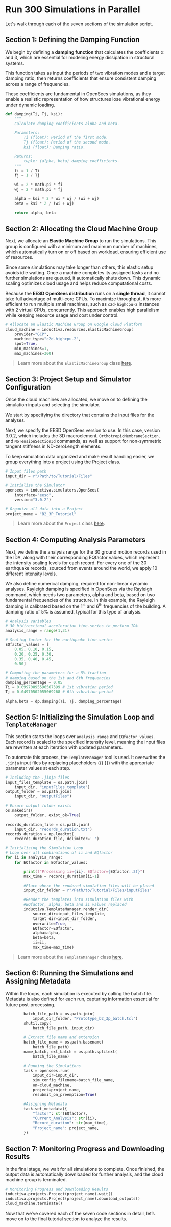 # Run 300 Simulations in Parallel
Let's walk through each of the seven sections of the simulation script.

## Section 1: Defining the Damping Function
We begin by defining a **damping function** that calculates the coefficients α and β, which are essential for modeling energy dissipation 
in structural systems.

This function takes as input the periods of two vibration modes and a target damping ratio, then returns coefficients that ensure 
consistent damping across a range of frequencies.

These coefficients are fundamental in OpenSees simulations, as they enable a realistic representation of how structures lose 
vibrational energy under dynamic loading.

```python
def damping(Ti, Tj, ksi):
    """
    Calculate damping coefficients alpha and beta.

    Parameters:
        Ti (float): Period of the first mode.
        Tj (float): Period of the second mode.
        ksi (float): Damping ratio.

    Returns:
        tuple: (alpha, beta) damping coefficients.
    """
    fi = 1 / Ti
    fj = 1 / Tj

    wi = 2 * math.pi * fi
    wj = 2 * math.pi * fj

    alpha = ksi * 2 * wi * wj / (wi + wj)
    beta = ksi * 2 / (wi + wj)

    return alpha, beta
```

## Section 2: Allocating the Cloud Machine Group
Next, we allocate an **Elastic Machine Group** to run the simulations. This group is configured with a minimum and maximum 
number of machines, which automatically turn on or off based on workload, ensuring efficient use of resources.

Since some simulations may take longer than others, this elastic setup avoids idle waiting. Once a machine completes its assigned 
tasks and no further simulations are queued, it automatically shuts down. This dynamic scaling optimizes cloud usage and helps reduce computational costs.

Because the **EESD OpenSees distribution** runs on a **single thread**, it cannot take full advantage of multi-core CPUs. 
To maximize throughput, it’s more efficient to run multiple small machines, such as `c2d-highcpu-2` instances with 2 virtual 
CPUs, concurrently. This approach enables high parallelism while keeping resource usage and cost under control.

```python
# Allocate an Elastic Machine Group on Google Cloud Platform
cloud_machine = inductiva.resources.ElasticMachineGroup(
    provider="GCP",
    machine_type="c2d-highcpu-2",
    spot=True,
    min_machines=1,
    max_machines=300)
```

> Learn more about the `ElasticMachineGroup` class [here](https://inductiva.ai/guides/how-it-works/machines/computational_resources/elasticgroup_class).

## Section 3: Project Setup and Simulator Configuration
Once the cloud machines are allocated, we move on to defining the simulation inputs and selecting the simulator.

We start by specifying the directory that contains the input files for the analyses.

Next, we specify the EESD OpenSees version to use. In this case, version 3.0.2, which includes the 3D macroelement, `OrthotropicMembraneSection`, and `NoTensionSection3d` commands, as well as support for non-symmetric tangent stiffness in 
ND-zeroLength elements.

To keep simulation data organized and make result handling easier, we group everything into a project using the Project class.

```python
# Input files path
input_dir = r"/Path/to/Tutorial/Files"

# Initialize the Simulator
opensees = inductiva.simulators.OpenSees(
    interface="eesd",
    version="3.0.2")

# Organize all data into a Project
project_name = "B2_3P_Tutorial"
```

> Learn more about the `Project` class [here](https://inductiva.ai/guides/scale-up/projects/projects).

## Section 4: Computing Analysis Parameters
Next, we define the analysis range for the 30 ground motion records used in the IDA, along with their corresponding EQfactor values, which represent the intensity scaling levels for each record. For every one of the 30 earthquake records, sourced from events around the world, we apply 10 different intensity levels.

We also define numerical damping, required for non-linear dynamic analyses. Rayleigh damping is specified in OpenSees via the 
Rayleigh command, which needs two parameters, alpha and beta, based on two fundamental frequencies of the structure. In this example, 
the Rayleigh damping is calibrated based on the 1<sup>st</sup> and 6<sup>th</sup> frequencies of the building. A damping ratio of 5% 
is assumed, typical for this type of analysis.

```python
# Analysis variables
# 30 bidirectional acceleration time-series to perform IDA
analysis_range = range(1,31)

# Scaling factor for the earthquake time-series
EQfactor_values = [
    0.05, 0.10, 0.15,
    0.20, 0.25, 0.30,
    0.35, 0.40, 0.45,
    0.50]

# Computing the parameters for a 5% fraction
# damping based on the 1st and 6th frequencies
damping_percentage = 0.05
Ti = 0.09970895596567399 # 1st vibration period
Tj = 0.04970502055069268 # 6th vibration period

alpha,beta = dp.damping(Ti, Tj, damping_percentage)
```

## Section 5: Initializing the Simulation Loop and `TemplateManager`
This section starts the loops over `analysis_range` and `EQfactor_values`. Each record is scaled to the specified intensity level, 
meaning the input files are rewritten at each iteration with updated parameters.

To automate this process, the `TemplateManager` tool is used. It overwrites the `.jinja` input files by replacing placeholders ({{ }}) 
with the appropriate parameter values at each step.

```python
# Including the .jinja files
input_files_template = os.path.join(
    input_dir, "inputFiles_template")
output_folder = os.path.join(
    input_dir, "outputFiles")

# Ensure output folder exists
os.makedirs(
    output_folder, exist_ok=True)

records_duration_file = os.path.join(
    input_dir, "records_duration.txt")
records_duration = np.loadtxt(
    records_duration_file, delimiter=' ')

# Initializing the Simulation Loop
# Loop over all combinations of ii and EQfactor
for ii in analysis_range:
    for EQfactor in EQfactor_values:

        print(f"Processing ii={ii}, EQfactor={EQfactor:.2f}")
        max_time = records_duration[ii-1]

        #Place where the rendered simulation files will be placed
        input_dir_folder = r"/Path/to/Tutorial/Files/inputFiles"

        #Render the templates into simulation files with
        #EQfactor, alpha, beta and ii values replaced
        inductiva.TemplateManager.render_dir(
            source_dir=input_files_template,
            target_dir=input_dir_folder,
            overwrite=True,
            EQfactor=EQfactor,
            alpha=alpha,
            beta=beta,
            ii=ii,
            max_time=max_time)
```

> Learn more about the `TemplateManager` class [here](https://inductiva.ai/guides/scale-up/parallel-simulations/templating).

## Section 6: Running the Simulations and Assigning Metadata
Within the loops, each simulation is executed by calling the batch file. Metadata is also defined for each run, capturing 
information essential for future post-processing.

```python
        batch_file_path = os.path.join(
            input_dir_folder, "Prototype_b2_3p_batch.tcl")
        shutil.copy(
            batch_file_path, input_dir)

        # Extract file name and extension
        batch_file_name = os.path.basename(
            batch_file_path)
        name_batch, ext_batch = os.path.splitext(
            batch_file_name)
        
        # Running the Simulations
        task = opensees.run(
            input_dir=input_dir,
            sim_config_filename=batch_file_name,
            on=cloud_machine,
            project=project_name,
            resubmit_on_preemption=True)
        
        #Assigning Metadata
        task.set_metadata({
            "factor": str(EQfactor),
            "Current_Analysis": str(ii),
            "Record_duration": str(max_time),
            "Project_name": project_name,
        })
```

## Section 7: Monitoring Progress and Downloading Results
In the final stage, we wait for all simulations to complete. Once finished, the output data is automatically downloaded for 
further analysis, and the cloud machine group is terminated.

```python
# Monitoring Progress and Downloading Results
inductiva.projects.Project(project_name).wait()
inductiva.projects.Project(project_name).download_outputs()
cloud_machine.terminate()
```

Now that we’ve covered each of the seven code sections in detail, let’s move on to the final tutorial section to analyze the results.